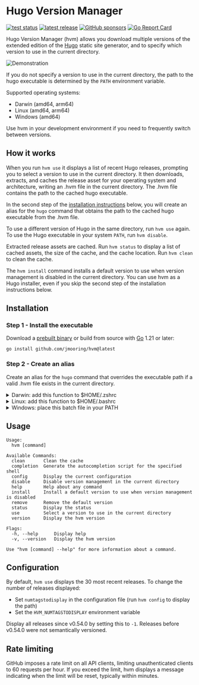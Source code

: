 # Hugo Version Manager

[![test status](https://github.com/jmooring/hvm/actions/workflows/test.yaml/badge.svg)](https://github.com/jmooring/hvm/actions/workflows/test.yaml)
[![latest release](https://img.shields.io/github/v/release/jmooring/hvm?logo=github)](https://github.com/jmooring/hvm/releases/latest)
[![GitHub sponsors](https://img.shields.io/github/sponsors/jmooring?logo=github&label=sponsors)](https://github.com/sponsors/jmooring)
[![Go Report Card](https://goreportcard.com/badge/github.com/jmooring/hvm)](https://goreportcard.com/report/github.com/jmooring/hvm)

Hugo Version Manager (hvm) allows you download multiple versions of the extended edition of the [Hugo] static site generator, and to specify which version to use in the current directory.

![Demonstration](demo/hvm.gif)

If you do not specify a version to use in the current directory, the path to the hugo executable is determined by the `PATH` environment variable.

Supported operating systems:

- Darwin (amd64, arm64)
- Linux (amd64, arm64)
- Windows (amd64)

Use hvm in your development environment if you need to frequently switch between versions.

## How it works

When you run `hvm use` it displays a list of recent Hugo releases, prompting you to select a version to use in the current directory. It then downloads, extracts, and caches the release asset for your operating system and architecture, writing an .hvm file in the current directory. The .hvm file contains the path to the cached hugo executable.

In the second step of the [installation instructions] below, you will create an alias for the `hugo` command that obtains the path to the cached hugo executable from the .hvm file.

To use a different version of Hugo in the same directory, run `hvm use` again. To use the Hugo executable in your system `PATH`, run `hvm disable`.

Extracted release assets are cached. Run `hvm status` to display a list of cached assets, the size of the cache, and the cache location. Run `hvm clean` to clean the cache.

The `hvm install` command installs a default version to use when version management is disabled in the current directory. You can use hvm as a Hugo installer, even if you skip the second step of the installation instructions below.

## Installation

### Step 1 - Install the executable

Download a [prebuilt binary] or build from source with [Go] 1.21 or later:

```text
go install github.com/jmooring/hvm@latest
```

### Step 2 - Create an alias

Create an alias for the `hugo` command that overrides the executable path if a
valid .hvm file exists in the current directory.

<details>
<summary>Darwin: add this function to $HOME/.zshrc</summary>

```zsh
# Hugo Version Manager: override path to the hugo executable.
hugo() {
  if [ -f ".hvm" ]; then
    hugo_bin=$(cat ".hvm" 2> /dev/null)
    if [ -z "$hugo_bin" ]; then
      >&2 printf "The .hvm file in this directory is empty.\\n"
      >&2 printf "Run 'hvm use' or remove the .hvm file from this directory.\\n"
      return 1
    fi
    if ! echo "${hugo_bin}" | grep -q "hugo$"; then
      >&2 printf "The .hvm file in this directory is invalid.\\n"
      >&2 printf "Run 'hvm use' or remove the .hvm file from this directory.\\n"
      return 1
    fi
    if [ ! -f "${hugo_bin}" ]; then
      >&2 printf "Unable to find %s.\\n" "${hugo_bin}"
      >&2 printf "Run 'hvm use' or remove the .hvm file from this directory.\\n"
      return 1
    fi
  else
    hugo_bin=$(which hugo)
  fi
  "${hugo_bin}" "$@"
}
```

</details>

<details>
<summary>Linux: add this function to $HOME/.bashrc</summary>

```bash
# Hugo Version Manager: override path to the hugo executable.
hugo() {
  if [ -f ".hvm" ]; then
    hugo_bin=$(cat ".hvm" 2> /dev/null)
    if [ -z "$hugo_bin" ]; then
      >&2 printf "The .hvm file in this directory is empty.\\n"
      >&2 printf "Run 'hvm use' or remove the .hvm file from this directory.\\n"
      return 1
    fi
    if ! echo "${hugo_bin}" | grep -q "hugo$"; then
      >&2 printf "The .hvm file in this directory is invalid.\\n"
      >&2 printf "Run 'hvm use' or remove the .hvm file from this directory.\\n"
      return 1
    fi
    if [ ! -f "${hugo_bin}" ]; then
      >&2 printf "Unable to find %s.\\n" "${hugo_bin}"
      >&2 printf "Run 'hvm use' or remove the .hvm file from this directory.\\n"
      return 1
    fi
  else
    hugo_bin=$(which hugo)
  fi
  "${hugo_bin}" "$@"
}
```

</details>

<details>
<summary>Windows: place this batch file in your PATH</summary>

```bash
TBD
```

</details>

## Usage

```text
Usage:
  hvm [command]

Available Commands:
  clean       Clean the cache
  completion  Generate the autocompletion script for the specified shell
  config      Display the current configuration
  disable     Disable version management in the current directory
  help        Help about any command
  install     Install a default version to use when version management is disabled
  remove      Remove the default version
  status      Display the status
  use         Select a version to use in the current directory
  version     Display the hvm version

Flags:
  -h, --help      Display help
  -v, --version   Display the hvm version

Use "hvm [command] --help" for more information about a command.
```

## Configuration

By default, `hvm use` displays the 30 most recent releases. To change the number of releases displayed:

- Set `numtagstodisplay` in the configuration file (run `hvm config` to display the path)
- Set the `HVM_NUMTAGSTODISPLAY` environment variable

Display all releases since v0.54.0 by setting this to `-1`. Releases before v0.54.0 were not semantically versioned.

## Rate limiting

GitHub imposes a rate limit on all API clients, limiting unauthenticated clients to 60 requests per hour. If you exceed the limit, hvm displays a message indicating when the limit will be reset, typically within minutes.

[go]: https://go.dev/doc/install
[hugo]: https://github.com/gohugoio/hugo/#readme
[installation instructions]: #installation
[prebuilt binary]: https://github.com/jmooring/hvm/releases/latest
